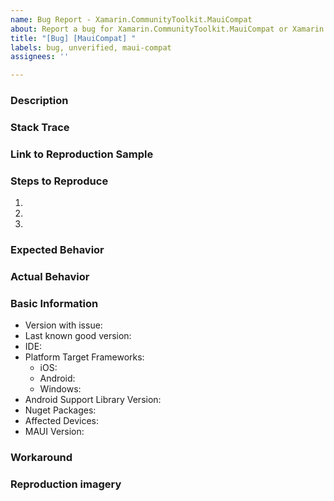 ```yaml
---
name: Bug Report - Xamarin.CommunityToolkit.MauiCompat
about: Report a bug for Xamarin.CommunityToolkit.MauiCompat or Xamarin.CommunityToolkit.Markup.MauiCompat
title: "[Bug] [MauiCompat] "
labels: bug, unverified, maui-compat 
assignees: ''

---
```


<!--
Hello, and thanks for your interest in contributing to the Xamarin Community Toolkit! 

Please describe the issue below, including detailed steps for reproduction. If we are unable to reproduce the bug we will be unable to fix the issue and may close this Issue.

-->

### Description

<!-- Please provide a detailed description of the issue -->

### Stack Trace

<!-- Please copy/paste the complete stack trace (if applicable) -->

### Link to Reproduction Sample

<!-- Please link to a GitHub Repo or GitHub Page -->

### Steps to Reproduce

1. 
2. 
3. 

### Expected Behavior

### Actual Behavior

### Basic Information

- Version with issue:
- Last known good version:
- IDE:
- Platform Target Frameworks: <!-- All that apply -->
  - iOS:  <!-- The version of the iOS SDK you are compiling against, e.g. 11.1 -->
  - Android: <!-- The version of the Android SDK you are compiling against, e.g. 7.1 --> 
  - Windows:  <!-- The version of the Windows App SDK you are compiling against, e.g. 1.0 --> 
- Android Support Library Version: <!-- if applicable -->
- Nuget Packages:
- Affected Devices:
- MAUI Version:

### Workaround
<!-- If you've found a way around this issue, help other users out and share the workaround -->

### Reproduction imagery

<!-- If it is a visual issue, please include imagery (GIF/Screenshots) showing the problem -->
